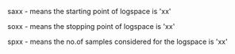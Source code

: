 saxx - means the starting point of logspace is 'xx'

soxx - means the stopping point of logspace is 'xx'

spxx - means the no.of samples considered for the logspace is 'xx'
